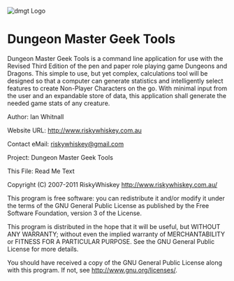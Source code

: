 
![dmgt Logo](http://dmgt.riskywhiskey.com.au/images/dmgt128.png)

Dungeon Master Geek Tools
================================================================================

Dungeon Master Geek Tools is a command line application for use with the Revised
Third Edition of the pen and paper role playing game Dungeons and Dragons. This
simple to use, but yet complex, calculations tool will be designed so that a
computer can generate statistics and intelligently select features to create
Non-Player Characters on the go. With minimal input from the user and an
expandable store of data, this application shall generate the needed game stats
of any creature.

Author:            Ian Whitnall

Website URL:       http://www.riskywhiskey.com.au

Contact eMail:     riskywhiskey@gmail.com

Project:           Dungeon Master Geek Tools

This File:         Read Me Text

Copyright (C) 2007-2011 RiskyWhiskey http://www.riskywhiskey.com.au/

This program is free software: you can redistribute it and/or modify it under
the terms of the GNU General Public License as published by the Free Software
Foundation, version 3 of the License.

This program is distributed in the hope that it will be useful, but WITHOUT ANY
WARRANTY; without even the implied warranty of MERCHANTABILITY or FITNESS FOR
A PARTICULAR PURPOSE. See the GNU General Public License for more details.

You should have received a copy of the GNU General Public License along with
this program. If not, see http://www.gnu.org/licenses/.
